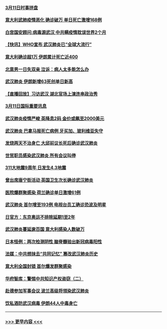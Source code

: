 #### [3月11日时事拼盘](../pages/prog202/a102797476.md?t=03120531) 
#### [意大利武肺疫情恶化 确诊破万 单日死亡激增168例](../pages/prog202/a102797393.md?t=03120531) 
#### [白宫国安顾问:病毒源武汉 中共瞒疫情耽误世界2个月](../pages/prog202/a102797433.md?t=03120531) 
#### [【快讯】WHO宣布 武汉肺炎已“全球大流行”](../pages/prog202/a102797429.md?t=03120531) 
#### [意大利确诊超1万 伊朗累计死亡近400](../pages/prog202/a102797341.md?t=03120531) 
#### [北意男一日失双亲 泣诉：病人太多能怎么办](../pages/prog202/a102797295.md?t=03120531) 
#### [武汉肺炎 伊朗新增63死创单日新高](../pages/prog202/a102797268.md?t=03120531) 
#### [【直播回放】习访武汉 湖北官场上演连串政治秀](../pages/prog202/a102797105.md?t=03120531) 
#### [3月11日国际重要讯息](../pages/prog202/a102797161.md?t=03120531) 
#### [武汉肺炎疫情严峻 英降息2码 金价或飙至2000美元](../pages/prog202/a102797092.md?t=03120531) 
#### [武汉肺炎 巴拿马报死亡病例 牙买加、玻利维亚失守](../pages/prog202/a102797062.md?t=03120531) 
#### [发烧两天不治身亡 大邱前议长死后确诊武汉肺炎](../pages/prog202/a102797043.md?t=03120531) 
#### [世贸职员感染武汉肺炎 所有会议叫停](../pages/prog202/a102797001.md?t=03120531) 
#### [311大地震9周年 日发生4.3地震](../pages/prog202/a102797004.md?t=03120531) 
#### [曾出席唐宁街活动 英国卫生次长确诊武汉肺炎](../pages/prog202/a102796948.md?t=03120531) 
#### [医院爆群聚感染 荷兰确诊单日激增61例](../pages/prog202/a102796928.md?t=03120531) 
#### [武汉肺炎 首尔增至193例 电视台员工确诊恐波及明星](../pages/prog202/a102796886.md?t=03120531) 
#### [日官方：东京奥运不排除延期1至2年](../pages/prog202/a102796890.md?t=03120531) 
#### [武汉肺炎蔓延逾百国 意大利感染人数破万](../pages/prog202/a102796746.md?t=03120531) 
#### [日本怪例：两次检测阴性 脑脊髓验出新冠病毒阳性](../pages/prog202/a102796700.md?t=03120531) 
#### [法媒：中共想抹去“共同记忆” 篡改武汉肺炎历史](../pages/prog202/a102796607.md?t=03120531) 
#### [意大利全国封锁 首尔爆发群聚感染](../pages/prog202/a102796574.md?t=03120531) 
#### [华府智库：警惕中共知识产权盗窃（二）](../pages/prog202/a102796570.md?t=03120531) 
#### [赴德参加军事会议 波兰高级将领染武汉肺炎](../pages/prog202/a102796549.md?t=03120531) 
#### [饮私酒防武汉病毒 伊朗44人中毒身亡](../pages/prog202/a102796503.md?t=03120531) 

----
#### [ >>> 更早内容 <<< ](../indexes/prog202-earlier.md)
